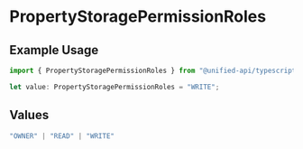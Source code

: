 # PropertyStoragePermissionRoles

## Example Usage

```typescript
import { PropertyStoragePermissionRoles } from "@unified-api/typescript-sdk/sdk/models/shared";

let value: PropertyStoragePermissionRoles = "WRITE";
```

## Values

```typescript
"OWNER" | "READ" | "WRITE"
```
